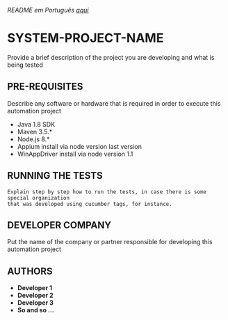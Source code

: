 _README em Português [aqui](README.md)_
# SYSTEM-PROJECT-NAME  
Provide a brief description of the project you are developing and what is being tested


## PRE-REQUISITES

Describe any software or hardware that is required in order to execute this automation project

*   Java 1.8 SDK
*   Maven 3.5.*
*   Node.js 8.*
*   Appium install via node version last version
*   WinAppDriver install via node version 1.1

## RUNNING THE TESTS

```
Explain step by step how to run the tests, in case there is some special organization 
that was developed using cucumber tags, for instance.
```

## DEVELOPER COMPANY

Put the name of the company or partner responsible for developing this automation project

## AUTHORS

* **Developer 1**
* **Developer 2**
* **Developer 3**
* **So and so ...**

